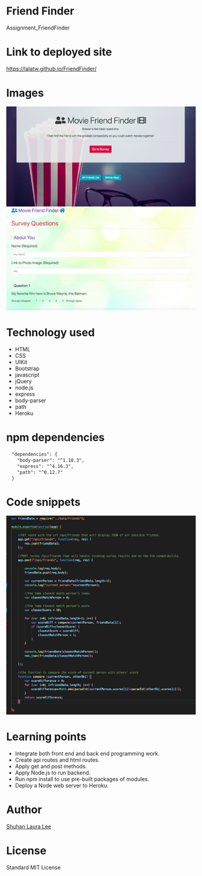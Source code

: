 # Friend Finder
Assignment_FriendFinder

# Link to deployed site
https://lalatw.github.io/FriendFinder/


# Images
![FriendFinder Assignment](/images/screenshot.png)
![FriendFinder Assignment](/images/screenshot2.png)  


# Technology used
* HTML
* CSS
* UIKit
* Bootstrap
* javascript
* jQuery
* node.js
* express
* body-parser
* path
* Heroku


# npm dependencies

```
  "dependencies": {
    "body-parser": "^1.18.3",
    "express": "^4.16.3",
    "path": "^0.12.7"
  }
```

# Code snippets

![code_sniippets](/images/code_screenshot.png) 


# Learning points
* Integrate both front end and back end programming work.
* Create api routes and html routes.
* Apply get and post methods.
* Apply Node.js to run backend. 
* Run npm install to use pre-built packages of modules.
* Deploy a Node web server to Heroku.


# Author 
[Shuhan Laura Lee](https://lalatw.github.io/FriendFinder/)



# License
Standard MIT License
